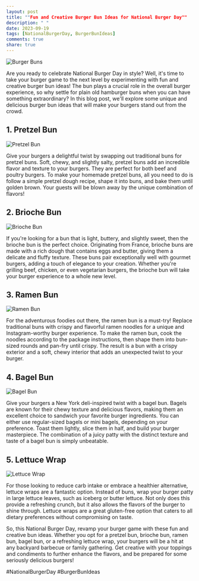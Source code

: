 ```yaml
---
layout: post
title: ""Fun and Creative Burger Bun Ideas for National Burger Day""
description: " "
date: 2023-09-19
tags: [NationalBurgerDay, BurgerBunIdeas]
comments: true
share: true
---
```


![Burger Buns](https://source.unsplash.com/1600x900/?burger)

Are you ready to celebrate National Burger Day in style? Well, it's time to take your burger game to the next level by experimenting with fun and creative burger bun ideas! The bun plays a crucial role in the overall burger experience, so why settle for plain old hamburger buns when you can have something extraordinary? In this blog post, we'll explore some unique and delicious burger bun ideas that will make your burgers stand out from the crowd.

## 1. Pretzel Bun
![Pretzel Bun](https://source.unsplash.com/1600x900/?pretzel+bun)

Give your burgers a delightful twist by swapping out traditional buns for pretzel buns. Soft, chewy, and slightly salty, pretzel buns add an incredible flavor and texture to your burgers. They are perfect for both beef and poultry burgers. To make your homemade pretzel buns, all you need to do is follow a simple pretzel dough recipe, shape it into buns, and bake them until golden brown. Your guests will be blown away by the unique combination of flavors!

## 2. Brioche Bun
![Brioche Bun](https://source.unsplash.com/1600x900/?brioche+bun)

If you're looking for a bun that is light, buttery, and slightly sweet, then the brioche bun is the perfect choice. Originating from France, brioche buns are made with a rich dough that contains eggs and butter, giving them a delicate and fluffy texture. These buns pair exceptionally well with gourmet burgers, adding a touch of elegance to your creation. Whether you're grilling beef, chicken, or even vegetarian burgers, the brioche bun will take your burger experience to a whole new level.

## 3. Ramen Bun
![Ramen Bun](https://source.unsplash.com/1600x900/?ramen+bun)

For the adventurous foodies out there, the ramen bun is a must-try! Replace traditional buns with crispy and flavorful ramen noodles for a unique and Instagram-worthy burger experience. To make the ramen bun, cook the noodles according to the package instructions, then shape them into bun-sized rounds and pan-fry until crispy. The result is a bun with a crispy exterior and a soft, chewy interior that adds an unexpected twist to your burger.

## 4. Bagel Bun
![Bagel Bun](https://source.unsplash.com/1600x900/?bagel+bun)

Give your burgers a New York deli-inspired twist with a bagel bun. Bagels are known for their chewy texture and delicious flavors, making them an excellent choice to sandwich your favorite burger ingredients. You can either use regular-sized bagels or mini bagels, depending on your preference. Toast them lightly, slice them in half, and build your burger masterpiece. The combination of a juicy patty with the distinct texture and taste of a bagel bun is simply unbeatable.

## 5. Lettuce Wrap
![Lettuce Wrap](https://source.unsplash.com/1600x900/?lettuce+wrap)

For those looking to reduce carb intake or embrace a healthier alternative, lettuce wraps are a fantastic option. Instead of buns, wrap your burger patty in large lettuce leaves, such as iceberg or butter lettuce. Not only does this provide a refreshing crunch, but it also allows the flavors of the burger to shine through. Lettuce wraps are a great gluten-free option that caters to all dietary preferences without compromising on taste.

So, this National Burger Day, revamp your burger game with these fun and creative bun ideas. Whether you opt for a pretzel bun, brioche bun, ramen bun, bagel bun, or a refreshing lettuce wrap, your burgers will be a hit at any backyard barbecue or family gathering. Get creative with your toppings and condiments to further enhance the flavors, and be prepared for some seriously delicious burgers!

#NationalBurgerDay #BurgerBunIdeas
